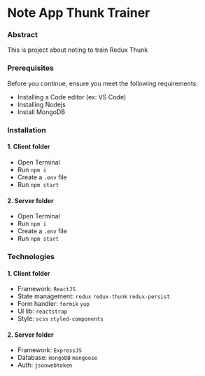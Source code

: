 # Note App Thunk Trainer

### Abstract
This is project about noting to train Redux Thunk

### Prerequisites
Before you continue, ensure you meet the following requirements:
- Installing a Code editor (ex: VS Code)
- Installing Nodejs
- Install MongoDB

### Installation 
#### 1. Client folder
- Open Terminal
- Run `npm i`
- Create a `.env` file
- Run `npm start`
#### 2. Server folder
- Open Terminal
- Run `npm i`
- Create a `.env` file
- Run `npm start`

### Technologies
#### 1. Client folder
- Framework: `ReactJS`
- State management: `redux` `redux-thunk` `redux-persist`
- Form handler: `formik` `yup`
- UI lib: `reactstrap`
- Style: `scss` `styled-components`
#### 2. Server folder
- Framework: `ExpressJS`
- Database: `mongoDB` `mongoose`
- Auth: `jsonwebtoken`
